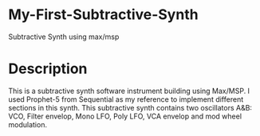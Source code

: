 # My-First-Subtractive-Synth
Subtractive Synth using max/msp
# Description
This is a subtractive synth software instrument building using Max/MSP. I used Prophet-5 from Sequential as my reference to implement different sections in this synth. This subtractive synth contains two oscillators A&B: VCO, Filter envelop, Mono LFO, Poly LFO, VCA envelop and mod wheel modulation. 
